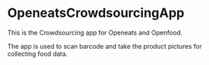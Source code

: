 OpeneatsCrowdsourcingApp
========================

This is the Crowdsourcing app for Openeats and Openfood.

The app is used to scan barcode and take the product pictures for collecting food data.

